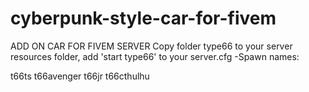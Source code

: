 # cyberpunk-style-car-for-fivem
ADD ON CAR FOR FIVEM SERVER
Copy folder type66 to your server resources folder, add 'start type66' to your server.cfg
-Spawn names:

t66ts
t66avenger
t66jr
t66cthulhu

